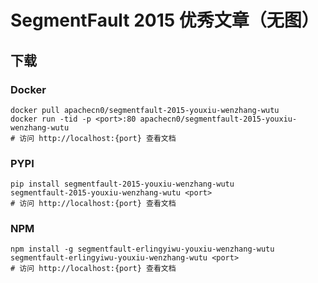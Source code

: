 # SegmentFault 2015 优秀文章（无图）

## 下载

### Docker

```
docker pull apachecn0/segmentfault-2015-youxiu-wenzhang-wutu
docker run -tid -p <port>:80 apachecn0/segmentfault-2015-youxiu-wenzhang-wutu
# 访问 http://localhost:{port} 查看文档
```

### PYPI

```
pip install segmentfault-2015-youxiu-wenzhang-wutu
segmentfault-2015-youxiu-wenzhang-wutu <port>
# 访问 http://localhost:{port} 查看文档
```

### NPM

```
npm install -g segmentfault-erlingyiwu-youxiu-wenzhang-wutu
segmentfault-erlingyiwu-youxiu-wenzhang-wutu <port>
# 访问 http://localhost:{port} 查看文档
```
